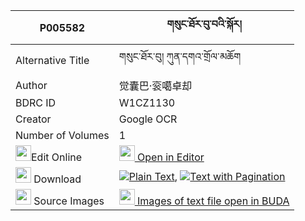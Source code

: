 |P005582|གསུང་ཐོར་བུ་བའི་སྐོར། 
| --- | --- 
|Alternative Title |གསུང་ཐོར་བུ། ཀུན་དགའ་གྲོལ་མཆོག
|Author| 觉囊巴·衮噶卓却
|BDRC ID | W1CZ1130
|Creator | Google OCR
|Number of Volumes| 1
|<img width="25" src="https://img.icons8.com/color/25/000000/edit-property.png">Edit Online| [<img width="25" src="https://avatars.githubusercontent.com/u/45091458?s=200&v=4"> Open in Editor](http://editor.openpecha.org/P005582)
|<img width="25" src="https://img.icons8.com/fluent/48/000000/download-2.png"/>  Download | [![](https://img.icons8.com/color/20/000000/txt.png)Plain Text](https://github.com/Openpecha/P005582/releases/download/v1/sung_torbuwa_i_kor_plain_P005582.zip), [![](https://img.icons8.com/color/20/000000/txt.png)Text with Pagination](https://github.com/Openpecha/P005582/releases/download/v1/sung_torbuwa_i_kor_pages_P005582.zip)
|<img width="25" src="https://img.icons8.com/plasticine/100/000000/pictures-folder.png"/>  Source Images | [<img width="25" src="https://library.bdrc.io/icons/BUDA-small.svg"> Images of text file open in BUDA](https://library.bdrc.io/show/bdr:W1CZ1130)